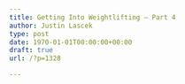 ```yaml
---
title: Getting Into Weightlifting — Part 4
author: Justin Lascek
type: post
date: 1970-01-01T00:00:00+00:00
draft: true
url: /?p=1328

---
```

